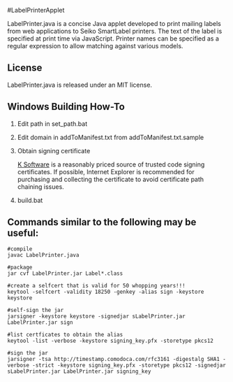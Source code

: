 #LabelPrinterApplet

LabelPrinter.java is a concise Java applet developed to print mailing labels 
from web applications to Seiko SmartLabel printers. The text of the label is
specified at print time via JavaScript. Printer names can be specified as a 
regular expression to allow matching against various models.

## License

LabelPrinter.java is released under an MIT license.

## Windows Building How-To

1. Edit path in set_path.bat
2. Edit domain in addToManifest.txt from addToManifest.txt.sample
3. Obtain signing certificate
   
   [K Software](http://codesigning.ksoftware.net/) is a reasonably
   priced source of trusted code signing certificates. If possible, Internet 
   Explorer is recommended for purchasing and collecting the certificate to
   avoid certificate path chaining issues.
   
4. build.bat

## Commands similar to the following may be useful:
    #compile
    javac LabelPrinter.java
    
    #package
    jar cvf LabelPrinter.jar Label*.class
    
    #create a selfcert that is valid for 50 whopping years!!!
    keytool -selfcert -validity 18250 -genkey -alias sign -keystore keystore
    
    #self-sign the jar
    jarsigner -keystore keystore -signedjar sLabelPrinter.jar LabelPrinter.jar sign
	
	#list certficates to obtain the alias
	keytool -list -verbose -keystore signing_key.pfx -storetype pkcs12
	
	#sign the jar
	jarsigner -tsa http://timestamp.comodoca.com/rfc3161 -digestalg SHA1 -verbose -strict -keystore signing_key.pfx -storetype pkcs12 -signedjar sLabelPrinter.jar LabelPrinter.jar signing_key
